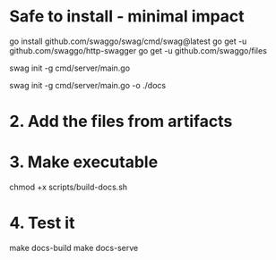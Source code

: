 # Safe to install - minimal impact
go install github.com/swaggo/swag/cmd/swag@latest
go get -u github.com/swaggo/http-swagger
go get -u github.com/swaggo/files

swag init -g cmd/server/main.go

 swag init -g cmd/server/main.go -o ./docs

 # 2. Add the files from artifacts
# 3. Make executable
chmod +x scripts/build-docs.sh

# 4. Test it
make docs-build
make docs-serve